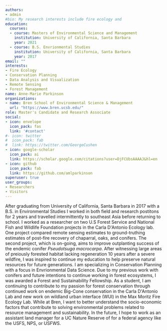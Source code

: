 ```yaml
---
authors:
- admin
#bio: My research interests include fire ecology and 
education:
  courses:
  - course: Masters of Environmental Science and Management
    institution: University of California, Santa Barbara
    year: 2021
  - course: B.S. Envrionmental Studies
    institution: University of California, Santa Barbara
    year: 2017
email: ""
interests:
- Fire Ecology
- Conservation Planning
- Data Analysis and Visualization
- Remote Sensing
- Forest Management
name: Anne-Marie Parkinson
organizations:
- name: Bren School of Environmental Science & Management
  url: "https://www.bren.ucsb.edu/"
role: Master's Candidate and Research Associate
social:
- icon: envelope
  icon_pack: fas
  link: '#contact'
#- icon: twitter
#  icon_pack: fab
#  link: https://twitter.com/GeorgeCushen
- icon: google-scholar
  icon_pack: ai
  link: https://scholar.google.com/citations?user=DjFCUbsAAAAJ&hl=en
- icon: github
  icon_pack: fab
  link: https://github.com/amlparkinson
superuser: true
user_groups:
- Researchers
- Visitors
---
```


After graduating from University of California, Santa Barbara in 2017 with a B.S. in Environmental Studies I worked in both field and research postitons for 2 years and travelled intermittently to southeast Asia before returning to school. I worked as a researcher on two U.S Forest Service and National Fish and Wildlife Foundation projects in the Carla D'Antonio Ecology lab. One project compared remote sensing estimates to ground-truthing estimates of post-fire recovery of chaparral, oaks, and conifers. The second project, which is on-going, aims to improve outplanting success of the endemic conifer *Pseudotsuga macrocarpa*. After witnessing large areas of preiously forested habitat lacking regeneration 10 years after a severe wildfire, I was inspired to continue my education to help preserve natural resources for future generations. I am specializing in Conservation Planning with a focus in Envrionmental Data Science. Due to my previous work with conifers and future intentions to continue working in forest ecosystems, I was awarded a Forest and Sustainability Fellowship. As a student, I am continuing to contribute to my passion for forest conservation through continued work on endemic Big-Cone conservation in the Carla D'Antonio Lab and new work on wildland urban interface (WUI) in the Max Moritz Fire Ecology Lab. While at Bren, I want to better understand the socio-economic factors that contribute to solving environmental problems related to resource management and sustainability. In the future, I hope to work as an assistant land manager for a UC Nature Reserve of for a federal agency like the USFS, NPS, or USFWS. 








